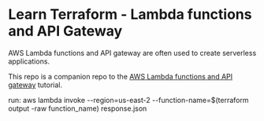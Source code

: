 # Learn Terraform - Lambda functions and API Gateway

AWS Lambda functions and API gateway are often used to create serverless
applications.

This repo is a companion repo to the [AWS Lambda functions and API gateway](https://developer.hashicorp.com/terraform/tutorials/aws/lambda-api-gateway) tutorial.



run: 
aws lambda invoke --region=us-east-2 --function-name=$(terraform output -raw function_name) response.json